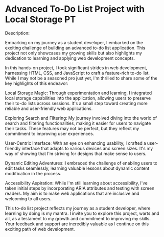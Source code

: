 # Advanced To-Do List Project with Local Storage PT
Description:

Embarking on my journey as a student developer, I embarked on the exciting challenge of building an advanced to-do list application. This project not only showcases my growing skills but also highlights my dedication to learning and applying web development concepts.

In this hands-on project, I took significant strides in web development, harnessing HTML, CSS, and JavaScript to craft a feature-rich to-do list. While I may not be a seasoned pro just yet, I'm thrilled to share some of the key highlights of this endeavor:

Local Storage Magic: Through experimentation and learning, I integrated local storage capabilities into the application, allowing users to preserve their to-do lists across sessions. It's a small step toward creating more reliable and user-friendly web applications.

Exploring Search and Filtering: My journey involved diving into the world of search and filtering functionalities, making it easier for users to navigate their tasks. These features may not be perfect, but they reflect my commitment to improving user experiences.

User-Centric Interface: With an eye on enhancing usability, I crafted a user-friendly interface that adapts to various devices and screen sizes. It's my way of showing that I'm striving for designs that make sense to users.

Dynamic Editing Adventures: I embraced the challenge of enabling users to edit tasks seamlessly, learning valuable lessons about dynamic content modification in the process.

Accessibility Aspiration: While I'm still learning about accessibility, I've taken initial steps by incorporating ARIA attributes and testing with screen readers. My aim is to make web applications that are inclusive and welcoming to all users.

This to-do list project reflects my journey as a student developer, where learning by doing is my mantra. I invite you to explore this project, warts and all, as a testament to my growth and commitment to improving my skills. Your feedback and support are incredibly valuable as I continue on this exciting path of web development.









